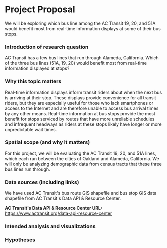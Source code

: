 # Project Proposal
We will be exploring which bus line among the AC Transit 19, 20, and 51A would benefit most from real-time information displays at some of their bus stops. 

### Introduction of research question
AC Transit has a few bus lines that run through Alameda, California. Which of the three bus lines (51A, 19, 20) would benefit most from real-time information displayed at stops?

### Why this topic matters
Real-time information displays inform transit riders about when the next bus is arriving at their stop. These displays provide convenience for all transit riders, but they are especially useful for those who lack smartphones or access to the Internet and are therefore unable to access bus arrival times by any other means. Real-time information at bus stops provide the most benefit for stops serviced by routes that have more unreliable schedules and infrequent headways as riders at these stops likely have longer or more unpredictable wait times. 

### Spatial scope (and why it matters)
For this project, we will be evaluating the AC Transit 19, 20, and 51A lines, which each run between the cities of Oakland and Alameda, California. We will only be analyzing demographic data from census tracts that these three bus lines run through. 

### Data sources (including links)
We have used AC Transit's bus route GIS shapefile and bus stop GIS data shapefile from AC Transit's Data API & Resource Center. 

**AC Transit's Data API & Resource Center URL:** https://www.actransit.org/data-api-resource-center

### Intended analysis and visualizations


### Hypotheses


